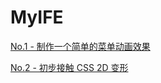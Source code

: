 # MyIFE
[No.1 - 制作一个简单的菜单动画效果](https://zhangwj0520.github.io/MyIFE/lesson1/index.html)

[No.2 - 初步接触 CSS 2D 变形](https://zhangwj0520.github.io/MyIFE/lesson2.html)

